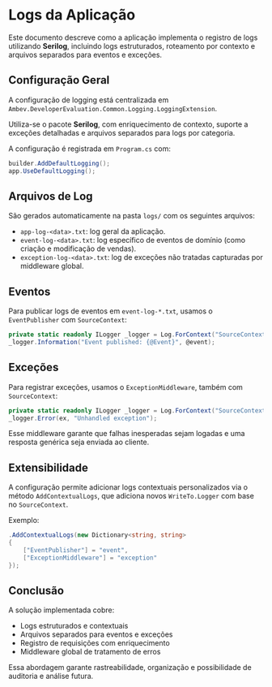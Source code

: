 # Logs da Aplicação

Este documento descreve como a aplicação implementa o registro de logs utilizando **Serilog**, incluindo logs estruturados, roteamento por contexto e arquivos separados para eventos e exceções.

## Configuração Geral

A configuração de logging está centralizada em `Ambev.DeveloperEvaluation.Common.Logging.LoggingExtension`.

Utiliza-se o pacote **Serilog**, com enriquecimento de contexto, suporte a exceções detalhadas e arquivos separados para logs por categoria.

A configuração é registrada em `Program.cs` com:

```csharp
builder.AddDefaultLogging();
app.UseDefaultLogging();
```

## Arquivos de Log

São gerados automaticamente na pasta `logs/` com os seguintes arquivos:

- `app-log-<data>.txt`: log geral da aplicação.
- `event-log-<data>.txt`: log específico de eventos de domínio (como criação e modificação de vendas).
- `exception-log-<data>.txt`: log de exceções não tratadas capturadas por middleware global.

## Eventos

Para publicar logs de eventos em `event-log-*.txt`, usamos o `EventPublisher` com `SourceContext`:

```csharp
private static readonly ILogger _logger = Log.ForContext("SourceContext", "EventPublisher");
_logger.Information("Event published: {@Event}", @event);
```

## Exceções

Para registrar exceções, usamos o `ExceptionMiddleware`, também com `SourceContext`:

```csharp
private static readonly ILogger _logger = Log.ForContext("SourceContext", "ExceptionMiddleware");
_logger.Error(ex, "Unhandled exception");
```

Esse middleware garante que falhas inesperadas sejam logadas e uma resposta genérica seja enviada ao cliente.

## Extensibilidade

A configuração permite adicionar logs contextuais personalizados via o método `AddContextualLogs`, que adiciona novos `WriteTo.Logger` com base no `SourceContext`.

Exemplo:

```csharp
.AddContextualLogs(new Dictionary<string, string>
{
    ["EventPublisher"] = "event",
    ["ExceptionMiddleware"] = "exception"
});
```

## Conclusão

A solução implementada cobre:

- Logs estruturados e contextuais
- Arquivos separados para eventos e exceções
- Registro de requisições com enriquecimento
- Middleware global de tratamento de erros

Essa abordagem garante rastreabilidade, organização e possibilidade de auditoria e análise futura.
